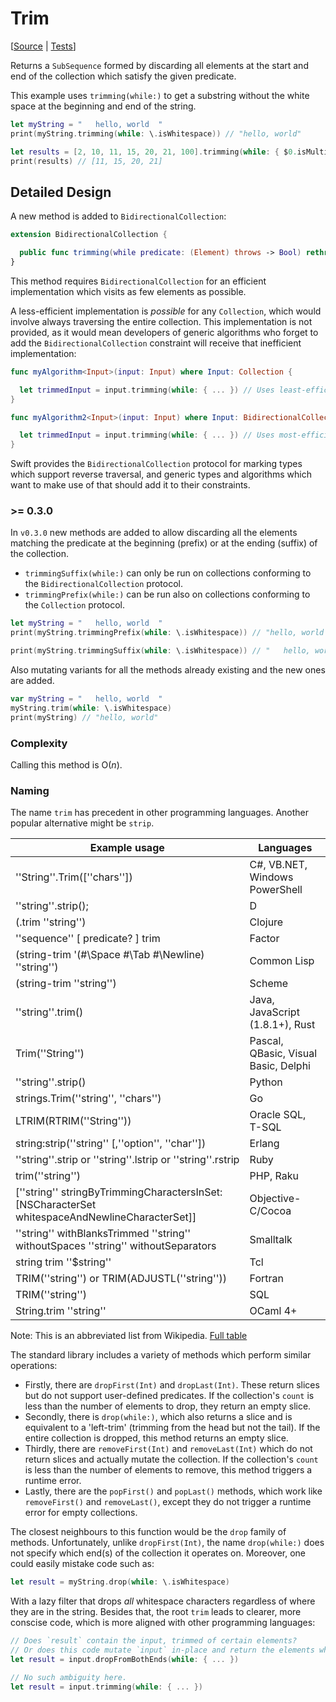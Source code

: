 # Trim

[[Source](https://github.com/apple/swift-algorithms/blob/main/Sources/Algorithms/Trim.swift) |
 [Tests](https://github.com/apple/swift-algorithms/blob/main/Tests/SwiftAlgorithmsTests/TrimTests.swift)]

Returns a `SubSequence` formed by discarding all elements at the start and end of the collection
which satisfy the given predicate.

This example uses `trimming(while:)` to get a substring without the white space at the beginning and end of the string.

```swift
let myString = "   hello, world  "
print(myString.trimming(while: \.isWhitespace)) // "hello, world"

let results = [2, 10, 11, 15, 20, 21, 100].trimming(while: { $0.isMultiple(of: 2) })
print(results) // [11, 15, 20, 21]
```

## Detailed Design

A new method is added to `BidirectionalCollection`:

```swift
extension BidirectionalCollection {

  public func trimming(while predicate: (Element) throws -> Bool) rethrows -> SubSequence
}
```

This method requires `BidirectionalCollection` for an efficient implementation which visits as few elements as possible.

A less-efficient implementation is _possible_ for any `Collection`, which would involve always traversing the
entire collection. This implementation is not provided, as it would mean developers of generic algorithms who forget
to add the `BidirectionalCollection` constraint will receive that inefficient implementation:

```swift
func myAlgorithm<Input>(input: Input) where Input: Collection {

  let trimmedInput = input.trimming(while: { ... }) // Uses least-efficient implementation.
}

func myAlgorithm2<Input>(input: Input) where Input: BidirectionalCollection {

  let trimmedInput = input.trimming(while: { ... }) // Uses most-efficient implementation.
}
```

Swift provides the `BidirectionalCollection` protocol for marking types which support reverse traversal,
and generic types and algorithms which want to make use of that should add it to their constraints.

### >= 0.3.0

In `v0.3.0` new methods are added to allow discarding all the elements matching the predicate at the beginning (prefix) or at the ending (suffix) of the collection.
- `trimmingSuffix(while:)` can only be run on collections conforming to the `BidirectionalCollection` protocol.  
- `trimmingPrefix(while:)` can be run also on collections conforming to the `Collection` protocol.

```swift
let myString = "   hello, world  "
print(myString.trimmingPrefix(while: \.isWhitespace)) // "hello, world   "

print(myString.trimmingSuffix(while: \.isWhitespace)) // "   hello, world"
```
Also mutating variants for all the methods already existing and the new ones are added.
```swift
var myString = "   hello, world  "
myString.trim(while: \.isWhitespace)
print(myString) // "hello, world"
```

### Complexity

Calling this method is O(_n_).

### Naming

The name `trim` has precedent in other programming languages. Another popular alternative might be `strip`.

| Example usage | Languages |
|-|-|
| ''String''.Trim([''chars'']) | C#, VB.NET, Windows PowerShell |
| ''string''.strip(); | D |
| (.trim ''string'') | Clojure |
| ''sequence'' [ predicate? ] trim | Factor |
| (string-trim '(#\Space #\Tab #\Newline) ''string'') | Common Lisp |
| (string-trim ''string'') | Scheme |
| ''string''.trim() | Java, JavaScript (1.8.1+), Rust |
| Trim(''String'') | Pascal, QBasic, Visual Basic, Delphi |
| ''string''.strip() | Python |
| strings.Trim(''string'', ''chars'') | Go |
| LTRIM(RTRIM(''String'')) | Oracle SQL, T-SQL |
| string:strip(''string'' [,''option'', ''char'']) | Erlang |
| ''string''.strip or ''string''.lstrip or ''string''.rstrip | Ruby |
| trim(''string'') | PHP, Raku |
| [''string'' stringByTrimmingCharactersInSet:[NSCharacterSet whitespaceAndNewlineCharacterSet]] | Objective-C/Cocoa |
| ''string'' withBlanksTrimmed ''string'' withoutSpaces ''string'' withoutSeparators | Smalltalk |
| string trim ''$string'' | Tcl |
| TRIM(''string'') or TRIM(ADJUSTL(''string'')) | Fortran |
| TRIM(''string'') | SQL |
| String.trim ''string'' | OCaml 4+ |

Note: This is an abbreviated list from Wikipedia. [Full table](https://en.wikipedia.org/wiki/Comparison_of_programming_languages_(string_functions)#trim)

The standard library includes a variety of methods which perform similar operations:

- Firstly, there are `dropFirst(Int)` and `dropLast(Int)`. These return slices but do not support user-defined predicates.
  If the collection's `count` is less than the number of elements to drop, they return an empty slice.
- Secondly, there is `drop(while:)`, which also returns a slice and is equivalent to a 'left-trim' (trimming from the head but not the tail).
  If the entire collection is dropped, this method returns an empty slice.
- Thirdly, there are `removeFirst(Int)` and `removeLast(Int)` which do not return slices and actually mutate the collection.
  If the collection's `count` is less than the number of elements to remove, this method triggers a runtime error.
- Lastly, there are the `popFirst()` and `popLast()` methods, which work like `removeFirst()` and `removeLast()`,
  except they do not trigger a runtime error for empty collections.

The closest neighbours to this function would be the `drop` family of methods. Unfortunately, unlike `dropFirst(Int)`,
the name `drop(while:)` does not specify which end(s) of the collection it operates on. Moreover, one could easily
mistake code such as:

```swift
let result = myString.drop(while: \.isWhitespace)
```

With a lazy filter that drops _all_ whitespace characters regardless of where they are in the string.
Besides that, the root `trim` leads to clearer, more conscise code, which is more aligned with other programming
languages:

```swift
// Does `result` contain the input, trimmed of certain elements?
// Or does this code mutate `input` in-place and return the elements which were dropped?
let result = input.dropFromBothEnds(while: { ... })

// No such ambiguity here.
let result = input.trimming(while: { ... })
```